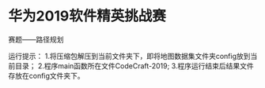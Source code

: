 # 华为2019软件精英挑战赛
赛题——路径规划

运行提示：
1.将压缩包解压到当前文件夹下，即将地图数据集文件夹config放到当前目录；
2.程序main函数所在文件CodeCraft-2019;
3.程序运行结束后结果文件存放在config文件夹下。
